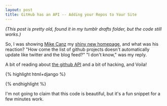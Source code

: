 ```yaml
---
layout: post
title: GitHub has an API -- Adding your Repos to Your Site
---
```


*(This post is pretty old, found it in my tumblr drafts folder, but the code still works.)*

So, I was showing [Mike Canz](http://friendfeed.com/mfc5) my <a href="http://inarow.new">shiny new homepage</a>, and what was his reaction?  "How come the list of github projects doesn't automatically update like twitter and the blog feed?"
"I don't know," was my reply.

A bit of reading about <a href="http://develop.github.com/">the github API</a> and a bit of hacking, and Voila!

{% highlight html+django %}
<script type="text/javascript">
var nongithub_projects = [
	{ "name": "jThrottle",
	  "homepage": "http://inarow.net/static/jthrottle/",
	  "description": "Throttled jQuery.each() to prevent locking the browser on huge loops",
	  "fork": false
	}
];

var projects_to_skip = {"cdm-s-kol-greasemonkeys": true };
	
function github(user) {
	var repos = user.repositories
		.concat(nongithub_projects)
		.sort(function (a, b) { return a.name.toLowerCase() &gt; b.name.toLowerCase(); });

	$('#projects .loading').replaceWith('<ul />');
	$ul = $('#projects ul:first');
	for (var i = 0; i &lt; repos.length; i++) {
		var rep = repos[i];
		if (rep['fork'] == 1 || projects_to_skip[rep.name]) continue;
		var url = rep['homepage'] || rep['url'];
		$ul.append('<li><a href="'+url+'">'+rep['name']+'</a>; - '+rep['description']+'</li>');
	}
}
</script>
<script src="http://github.com/api/v2/json/repos/show/cdmoyer?callback=pageapp.github" type="text/javascript"></script>
{% endhighlight %}



I'm not going to claim that this code is beautiful, but it's a fun snippet for a few minutes work.
